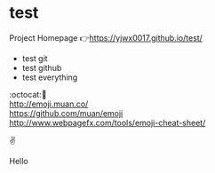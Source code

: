 # test

Project Homepage :point_right:https://yjwx0017.github.io/test/

- test git
- test github
- test everything

:octocat::tangerine:<br />
http://emoji.muan.co/<br />
https://github.com/muan/emoji<br />
http://www.webpagefx.com/tools/emoji-cheat-sheet/

:v:

Hello
